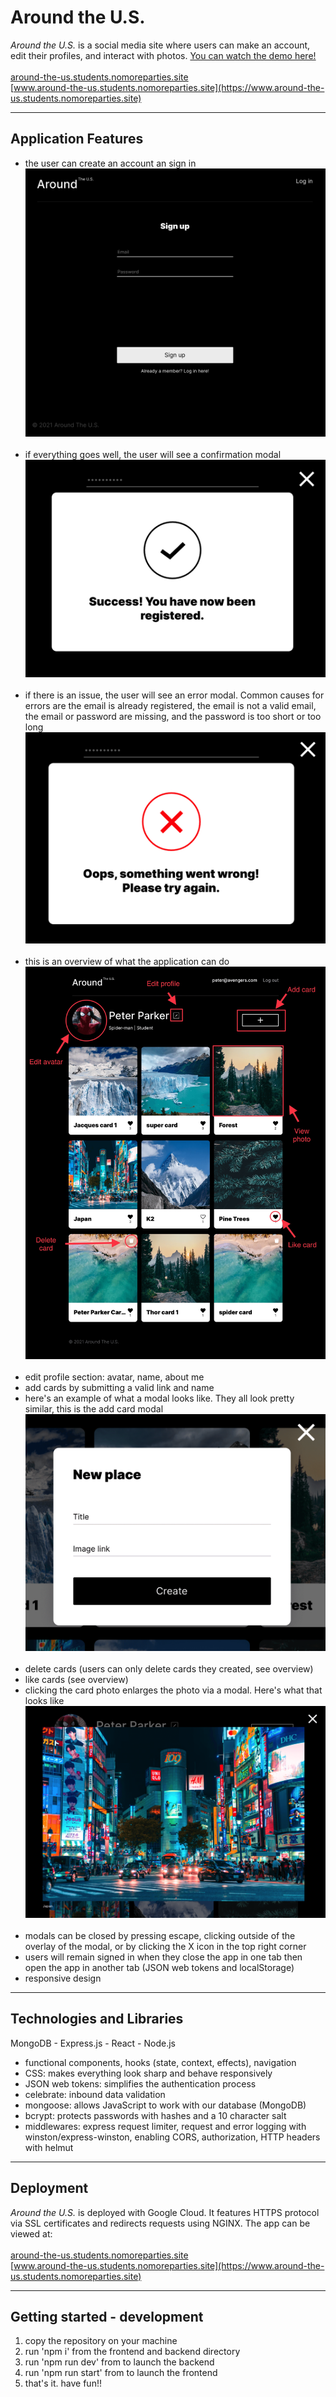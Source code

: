 # Around the U.S.
*Around the U.S.* is a social media site where users can make an account, edit their profiles, and interact with photos. [You can watch the demo here!](https://www.loom.com/share/d4e0d3b5ecb145a9a897f135fe692965)
<br><br>
[around-the-us.students.nomoreparties.site](https://around-the-us.students.nomoreparties.site)<br />
[www.around-the-us.students.nomoreparties.site](https://www.around-the-us.students.nomoreparties.site)

---

## Application Features

* the user can create an account an sign in
![Sign up page](./frontend/src/images/around-signup.png)
<br><br>
* if everything goes well, the user will see a confirmation modal
![Register success modal](./frontend/src/images/around-register-success.png)
<br><br>
* if there is an issue, the user will see an error modal. Common causes for errors are the email is already registered, the email is not a valid email, the email or password are missing, and the password is too short or too long
![Register error modal](./frontend/src/images/around-register-failure.png)
<br><br>
* this is an overview of what the application can do
![How to use the application](./frontend/src/images/around-functionality.jpg)
<br><br>
* edit profile section: avatar, name, about me
* add cards by submitting a valid link and name
* here's an example of what a modal looks like. They all look pretty similar, this is the add card modal
![Add card modal](./frontend/src/images/around-add-place-popup.png)
<br><br>
* delete cards (users can only delete cards they created, see overview)
* like cards (see overview)
* clicking the card photo enlarges the photo via a modal. Here's what that looks like
![View card modal](./frontend/src/images/around-image-click-popup.png)
<br><br>
* modals can be closed by pressing escape, clicking outside of the overlay of the modal, or by clicking the X icon in the top right corner
* users will remain signed in when they close the app in one tab then open the app in another tab (JSON web tokens and localStorage)
* responsive design

---
## Technologies and Libraries
MongoDB - Express.js - React - Node.js
* functional components, hooks (state, context, effects), navigation
* CSS: makes everything look sharp and behave responsively
* JSON web tokens: simplifies the authentication process
* celebrate: inbound data validation
* mongoose: allows JavaScript to work with our database (MongoDB)
* bcrypt: protects passwords with hashes and a 10 character salt
* middlewares: express request limiter, request and error logging with winston/express-winston, enabling CORS, authorization, HTTP headers with helmut

---

## Deployment
*Around the U.S.* is deployed with Google Cloud. It features HTTPS protocol via SSL certificates and redirects requests using NGINX. The app can be viewed at:<br><br>
[around-the-us.students.nomoreparties.site](https://around-the-us.students.nomoreparties.site)<br />
[www.around-the-us.students.nomoreparties.site](https://www.around-the-us.students.nomoreparties.site)

---

## Getting started - development
1. copy the repository on your machine
2. run 'npm i' from the frontend and backend directory
3. run 'npm run dev' from to launch the backend
4. run 'npm run start' from to launch the frontend
5. that's it. have fun!!


